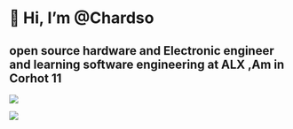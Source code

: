  # 👋 Hi, I’m @Chardso 
 
 ## open source hardware and Electronic engineer and learning software engineering at ALX ,Am in Corhot 11




![](/Images/a4f825a9-3f06-4dad-8e7a-24061ef427f5.png)







![](/Images/1d08c47d-cd87-480d-b521-4fc5bedb2a48.png)











​



​
